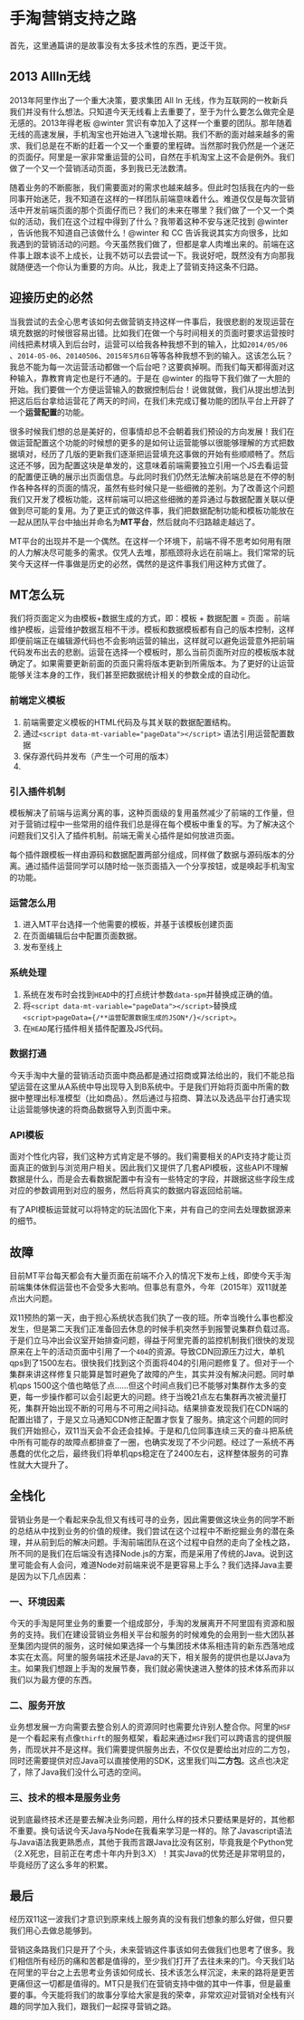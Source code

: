 
# 手淘营销支持之路
首先，这里通篇讲的是故事没有太多技术性的东西，更泛干货。

## 2013 AllIn无线
2013年阿里作出了一个重大决策，要求集团 All In 无线，作为互联网的一枚新兵我们并没有什么想法。只知道今天无线看上去重要了，至于为什么要怎么做完全是无感的。2013年得老板 @winter 赏识有幸加入了这样一个重要的团队。那年随着无线的高速发展，手机淘宝也开始进入飞速增长期。我们不断的面对越来越多的需求、我们总是在不断的赶着一个又一个重要的里程碑。当然那时我仍然是一个迷茫的页面仔。阿里是一家非常重运营的公司，自然在手机淘宝上这不会是例外。我们做了一个又一个营销活动页面，多到我已无法数清。

随着业务的不断膨胀，我们需要面对的需求也越来越多。但此时包括我在内的一些同事开始迷茫，我不知道在这样的一样团队前端意味着什么。难道仅仅是每次营销活中开发前端页面的那个页面仔而已？我们的未来在哪里？我们做了一个又一个类似的活动，我们在这个过程中得到了什么？我带着这种不安与迷茫找到 @winter ，告诉他我不知道自己该做什么！@winter 和 CC 告诉我说其实方向很多，比如我遇到的营销活动的问题。今天虽然我们做了，但都是拿人肉堆出来的。前端在这件事上跟本谈不上成长，让我不妨可以去尝试一下。我说好吧，既然没有方向那我就随便选一个你认为重要的方向。从比，我走上了营销支持这条不归路。

## 迎接历史的必然

当我尝试的去全心思考该如何去做营销支持这样一件事后，我很悲剧的发现运营在填充数据的时候很容易出错。比如我们在做一个与时间相关的页面时要求运营按时间线把素材填入到后台时，运营可以给我各种我想不到的输入，比如`2014/05/06` 、`2014-05-06`、`20140506`、`2015年5月6日`等等各种我想不到的输入。这该怎么玩？我总不能为每一次运营活动都做一个后台吧？这要疯掉啊。而我们每天都得面对这种输入，靠教育肯定也是行不通的。于是在 @winter 的指导下我们做了一大胆的开始。我们要做一个方便运营输入的数据控制后台！说做就做，我们从提出想法到把这后后台拿给运营花了两天的时间，在我们未完成订餐功能的团队平台上开辟了一个**运营配置**的功能。

很多时候我们想的总是美好的，但事情却总不会朝着我们预设的方向发展！我们在做运营配置这个功能的时候想的更多的是如何让运营能够以很能够理解的方式把数据填对，经历了几版的更新我们逐渐把运营填充这事做的开始有些顺顺畅了。然后这还不够，因为配置这块是单发的，这意味着前端需要独立引用一个JS去看运营的配置便正确的展示出页面信息。与此同时我们仍然无法解决前端总是在不停的制作各种各样的页面的情况，虽然有些时候只是一些细微的差别。为了改善这个问题我们又开发了模板功能，这样前端可以把这些细微的差异通过与数据配置关联以便做到尽可能的复用。为了更正式的做这件事，我们把数据配制功能和模板功能放在一起从团队平台中抽出并命名为**MT平台**，然后就向不归路越走越远了。

MT平台的出现并不是一个偶然。在这样一个环境下，前端不得不思考如何用有限的人力解决尽可能多的需求。仅凭人去堆，那瓶颈将永远在前端上。我们常常的玩笑今天这样一件事做是历史的必然，偶然的是这件事我们用这种方式做了。

## MT怎么玩

我们将页面定义为由模板+数据生成的方式，即：模板 + 数据配置 = 页面 。前端维护模板，运营维护数据互相不干涉。模板和数据模板都有自己的版本控制，这样即便前端正在编辑源代码也不会影响运营的输出，这样就可以避免运营意外把前端代码发布出去的悲剧。运营在选择一个模板时，那么当前页面所对应的模板版本就确定了。如果需要更新前面的页面只需将版本更新到所需版本。为了更好的让运营能够关注本身的工作，我们甚至把数据统计相关的参数全成的自动化。

### 前端定义模板

1. 前端需要定义模板的HTML代码及与其关联的数据配置结构。
2. 通过`<script data-mt-variable="pageData"></script>` 语法引用运营配置数据
3. 保存源代码并发布（产生一个可用的版本）
4. 
### 引入插件机制
模板解决了前端与运离分离的事，这种页面级的复用虽然减少了前端的工作量，但对于营销过程中一些常用的组件我们总是得在每个模板中重复的写。为了解决这个问题我们又引入了插件机制。前端无需关心插件是如何放进页面。

每个插件跟模板一样由源码和数据配置两部分组成，同样做了数据与源码版本的分离。通过插件运营同学可以随时给一张页面插入一个分享按钮，或是唤起手机淘宝的功能。

### 运营怎么用

1. 进入MT平台选择一个他需要的模板，并基于该模板创建页面
2. 在页面编辑后台中配置页面数据。
3. 发布至线上

### 系统处理
1. 系统在发布时会找到`HEAD`中的打点统计参数`data-spm`并替换成正确的值。
2. 将`<script data-mt-variable="pageData"></script>`替换成`<script>pageData={/**运营配置数据生成的JSON*/}</script>`。
3. 在`HEAD`尾行插件相关插件配置及JS代码。


### 数据打通
今天手淘中大量的营销活动页面中商品都是通过招商或算法给出的，我们不能总指望运营在这里从A系统中导出现导入到B系统中。于是我们开始将页面中所需的数据中整理出标准模型（比如商品）。然后通过与招商、算法以及选品平台打通实现让运营能够快速的将商品数据导入到页面中来。

### API模板
面对个性化内容，我们这种方式肯定是不够的。我们需要相关的API支持才能让页面真正的做到与浏览用户相关。因此我们又提供了几套API模板，这些API不理解数据是什么，而是会去看数据配置中有没有一些特定的字段，并跟据这些字段生成对应的参数调用到对应的服务，然后将真实的数据内容返回给前端。

有了API模板运营就可以将特定的玩法固化下来，并有自己的空间去处理数据源来的细节。

## 故障
目前MT平台每天都会有大量页面在前端不介入的情况下发布上线，即使今天手淘前端集体休假运营也不会受多大影响。但事总有意外，今年（2015年）双11就差点出大问题。

双11预热的第一天，由于担心系统状态我们执了一夜的班。所幸当晚什么事也都没发生，但是第二天我们正准备回去休息的时候手机突然手到报警说集群负载过高。于是们立马冲出会议室开始排查问题，得益于阿里完善的监控机制我们很快的发现原来在上午的活动页面中引用了一个`404`的资源。导致CDN回源压力过大，单机qps到了1500左右。很快我们找到这个页面将404的引用问题修复了。但对于一个集群来讲这样修复只能算是暂时避免了故障的产生，其实并没有解决问题。同时单机qps 1500这个值也略低了点……但这个时间点我们已不能够对集群作太多的变更，每一步操作都可以会引起更大的问题。终于当晚21点左右集群再次被流量打死，集群开始出现不断的可用与不可用之间抖动。结果排查发现我们在CDN端的配置出错了，于是又立马通知CDN修正配置才恢复了服务。搞定这个问题的同时我们开始担心，双11当天会不会还会挂掉。于是和几位同事连续三天的奋斗把系统中所有可能存的故障点都排查了一圈，也确实发现了不少问题。经过了一系统不再愚蠢的优化之后，最终我们将单机qps稳定在了2400左右，这样整体服务的可靠性就大大提升了。

## 全栈化
营销业务是一个看起来杂乱但又有线可寻的业务，因此需要做这块业务的同学不断的总结从中找到业务的价值的规律。我们尝试在这个过程中不断挖掘业务的潜在条理，并从前到后的解决问题。手淘前端团队在这个过程中自然的走向了全栈之路，所不同的是我们在后端没有选择Node.js的方案，而是采用了传统的Java。说到这里可能会有人会问，难道Node对前端来说不是更容易上手么？我们选择Java主要是因为以下几点因素：

### 一、环境因素
今天的手淘是阿里业务的重要一个组成部分，手淘的发展离开不阿里固有资源和服务的支持。我们在建设营销业务相关平台和服务的时候难免的会用到一些大团队甚至集团内提供的服务，这时候如果选择一个与集团技术体系相违背的新东西落地成本实在太高。阿里的服务端技术还是Java的天下，相关服务的提供也是以Java为主。如果我们想跟上手淘的发展节奏，我们就必需快速进入整体的技术体系而非以我们以为最方便的东西。
### 二、服务开放
业务想发展一方向需要去整合别人的资源同时也需要允许别人整合你。阿里的`HSF`是一个看起来有点像`thirft`的服务框架，看起来通过`HSF`我们可以跨语言的提供服务，而现状并不是这样。我们需要提供服务出去，不仅仅是要给出对应的二方包，同时还需要提供对应Java可以直接使用的SDK，这里我们叫**二方包**。这点也决定了，除了Java我们没什么可选的空间。
### 三、技术的根本是服务业务
说到底最终技术还是要去解决业务问题，用什么样的技术只要结果是好的，其他都不重要。换句话说今天Java与Node在我看来学习是一样的。除了Javascript语法与Java语法我更熟悉点，其他于我而言跟Java比没有区别，毕竟我是个Python党（2.X死忠，目前正在考虑十年内升到3.X）！其实Java的优势还是非常明显的，毕竟经历了这么多年的积累。

## 最后
经历双11这一波我们才意识到原来线上服务真的没有我们想象的那么好做，但只要我们用心去做总能够到。

营销这条路我们只是开了个头，未来营销这件事该如何去做我们也思考了很多。我们相信所有经历的痛和苦都是值得的，至少我们打开了去往未来的门。今天我们站在阿里的平台之上去思考业务该如何成长、技术该怎么样沉淀，未来的路将是更苦更痛但这一切都是值得的。MT只是我们在营销支持中做的其中一件事，但是最重要的事。今天能将我们的故事分享给大家是我的荣幸，非常欢迎对营销对全栈有兴趣的同学加入我们，跟我们一起探寻营销之路。
